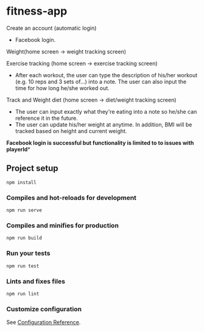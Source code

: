 # fitness-app
Create an account (automatic login)
 - Facebook login.
 
Weight(home screen → weight tracking screen)
 
Exercise tracking (home screen → exercise tracking screen)
 - After each workout, the user can type the description of his/her workout (e.g. 10 reps and 3 sets of…) into a note. The user can also input the time for how long he/she worked out.

Track and Weight diet (home screen → diet/weight tracking screen)
 - The user can input exactly what they're eating into a note so he/she can reference it in the future.
 - The user can update his/her weight at anytime. In addition, BMI will be tracked based on height and current weight.

**Facebook login is successful but functionality is limited to to issues with playerId***

## Project setup
```
npm install
```

### Compiles and hot-reloads for development
```
npm run serve
```

### Compiles and minifies for production
```
npm run build
```

### Run your tests
```
npm run test
```

### Lints and fixes files
```
npm run lint
```

### Customize configuration
See [Configuration Reference](https://cli.vuejs.org/config/).
